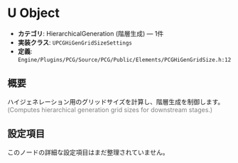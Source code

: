# U Object

- **カテゴリ**: HierarchicalGeneration (階層生成) — 1件
- **実装クラス**: `UPCGHiGenGridSizeSettings`
- **定義**: `Engine/Plugins/PCG/Source/PCG/Public/Elements/PCGHiGenGridSize.h:12`

## 概要

ハイジェネレーション用のグリッドサイズを計算し、階層生成を制御します。<br><span style='color:gray'>(Computes hierarchical generation grid sizes for downstream stages.)</span>

## 設定項目

このノードの詳細な設定項目はまだ整理されていません。
